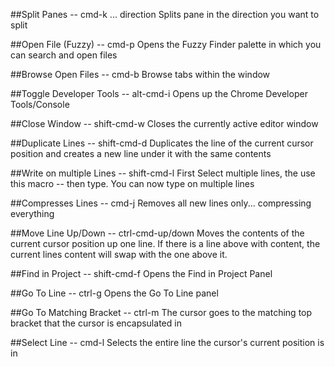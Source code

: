 ##Split Panes -- cmd-k ... direction
Splits pane in the direction you want to split

##Open File (Fuzzy)	-- cmd-p
Opens the Fuzzy Finder palette in which you can search and open files

##Browse Open Files	-- cmd-b
Browse tabs within the window

##Toggle Developer Tools	-- alt-cmd-i
Opens up the Chrome Developer Tools/Console

##Close Window --	shift-cmd-w
Closes the currently active editor window

##Duplicate Lines	-- shift-cmd-d
Duplicates the line of the current cursor position and creates a new line under it with the same contents

##Write on multiple Lines	-- shift-cmd-l
First Select multiple lines, the use this macro -- then type. You can now type on multiple lines

##Compresses Lines	-- cmd-j
Removes all new lines only... compressing everything

##Move Line Up/Down	-- ctrl-cmd-up/down
Moves the contents of the current cursor position up one line. If there is a line above with content, the current lines content will swap with the one above it.

##Find in Project	-- shift-cmd-f
Opens the Find in Project Panel

##Go To Line	-- ctrl-g
Opens the Go To Line panel

##Go To Matching Bracket --	ctrl-m
The cursor goes to the matching top bracket that the cursor is encapsulated in

##Select Line	-- cmd-l
Selects the entire line the cursor's current position is in
